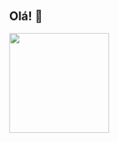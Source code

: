 ## Olá! 👋

<div>
  <img height="180em" src="https://github-readme-stats.vercel.app/api?username=geovanaS2&show_icons=true&theme=dracula&include_all_commits=true&count_private=true"/>
</div>
